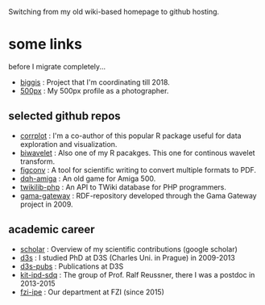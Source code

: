 Switching from my old wiki-based homepage to github hosting.

# some links
before I migrate completely...

 - [biggis](http://biggis-project.eu/) : Project that I'm coordinating till 2018.
 - [500px](https://500px.com/ViliamSimko) : My 500px profile as a photographer.

## selected github repos
 - [corrplot](https://github.com/vsimko/corrplot) : I'm a co-author of this popular R package useful for data exploration and visualization.
 - [biwavelet](https://github.com/vsimko/biwavelet) : Also one of my R pacakges. This one for continous wavelet transform.
 - [figconv](https://github.com/vsimko/figconv) : A tool for scientific writing to convert multiple formats to PDF.
 - [dqh-amiga](https://github.com/vsimko/dqh-amiga) : An old game for Amiga 500.
 - [twikilib-php](https://github.com/vsimko/twikilib-php) : An API to TWiki database for PHP programmers.
 - [gama-gateway](https://github.com/vsimko/gama-gateway) : RDF-repository developed through the Gama Gateway project in 2009.

## academic career
 - [scholar](https://scholar.google.de/citations?user=Koj0QgMAAAAJ) : Overview of my scientific contributions (google scholar)
 - [d3s](http://d3s.mff.cuni.cz/) : I studied PhD at D3S (Charles Uni. in Prague) in 2009-2013
 - [d3s-pubs](http://d3s.mff.cuni.cz/publications/?author=simko&full) : Publications at D3S 
 - [kit-ipd-sdq](https://sdq.ipd.kit.edu/people/) : The group of Prof. Ralf Reussner, there I was a postdoc in 2013-2015
 - [fzi-ipe](http://www.fzi.de/en/about-us/organisation/research-divisions/ipe/) : Our department at FZI (since 2015)
